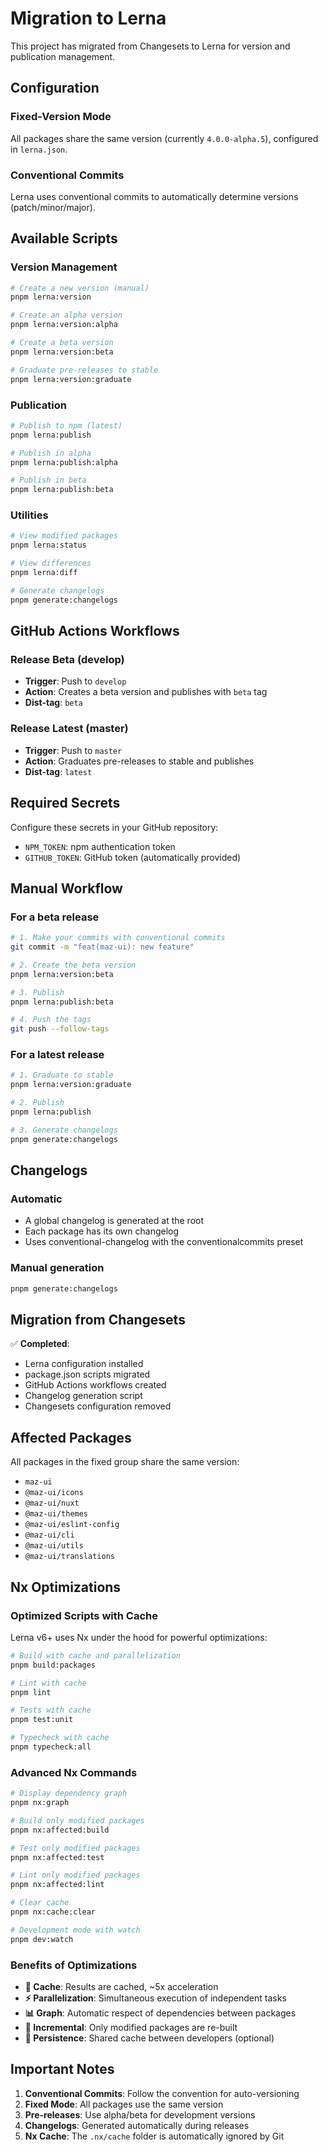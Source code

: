 # Migration to Lerna

This project has migrated from Changesets to Lerna for version and publication management.

## Configuration

### Fixed-Version Mode

All packages share the same version (currently `4.0.0-alpha.5`), configured in `lerna.json`.

### Conventional Commits

Lerna uses conventional commits to automatically determine versions (patch/minor/major).

## Available Scripts

### Version Management

```bash
# Create a new version (manual)
pnpm lerna:version

# Create an alpha version
pnpm lerna:version:alpha

# Create a beta version
pnpm lerna:version:beta

# Graduate pre-releases to stable
pnpm lerna:version:graduate
```

### Publication

```bash
# Publish to npm (latest)
pnpm lerna:publish

# Publish in alpha
pnpm lerna:publish:alpha

# Publish in beta
pnpm lerna:publish:beta
```

### Utilities

```bash
# View modified packages
pnpm lerna:status

# View differences
pnpm lerna:diff

# Generate changelogs
pnpm generate:changelogs
```

## GitHub Actions Workflows

### Release Beta (develop)

- **Trigger**: Push to `develop`
- **Action**: Creates a beta version and publishes with `beta` tag
- **Dist-tag**: `beta`

### Release Latest (master)

- **Trigger**: Push to `master`
- **Action**: Graduates pre-releases to stable and publishes
- **Dist-tag**: `latest`

## Required Secrets

Configure these secrets in your GitHub repository:

- `NPM_TOKEN`: npm authentication token
- `GITHUB_TOKEN`: GitHub token (automatically provided)

## Manual Workflow

### For a beta release

```bash
# 1. Make your commits with conventional commits
git commit -m "feat(maz-ui): new feature"

# 2. Create the beta version
pnpm lerna:version:beta

# 3. Publish
pnpm lerna:publish:beta

# 4. Push the tags
git push --follow-tags
```

### For a latest release

```bash
# 1. Graduate to stable
pnpm lerna:version:graduate

# 2. Publish
pnpm lerna:publish

# 3. Generate changelogs
pnpm generate:changelogs
```

## Changelogs

### Automatic

- A global changelog is generated at the root
- Each package has its own changelog
- Uses conventional-changelog with the conventionalcommits preset

### Manual generation

```bash
pnpm generate:changelogs
```

## Migration from Changesets

✅ **Completed**:

- Lerna configuration installed
- package.json scripts migrated
- GitHub Actions workflows created
- Changelog generation script
- Changesets configuration removed

## Affected Packages

All packages in the fixed group share the same version:

- `maz-ui`
- `@maz-ui/icons`
- `@maz-ui/nuxt`
- `@maz-ui/themes`
- `@maz-ui/eslint-config`
- `@maz-ui/cli`
- `@maz-ui/utils`
- `@maz-ui/translations`

## Nx Optimizations

### Optimized Scripts with Cache

Lerna v6+ uses Nx under the hood for powerful optimizations:

```bash
# Build with cache and parallelization
pnpm build:packages

# Lint with cache
pnpm lint

# Tests with cache
pnpm test:unit

# Typecheck with cache
pnpm typecheck:all
```

### Advanced Nx Commands

```bash
# Display dependency graph
pnpm nx:graph

# Build only modified packages
pnpm nx:affected:build

# Test only modified packages
pnpm nx:affected:test

# Lint only modified packages
pnpm nx:affected:lint

# Clear cache
pnpm nx:cache:clear

# Development mode with watch
pnpm dev:watch
```

### Benefits of Optimizations

- **🚀 Cache**: Results are cached, ~5x acceleration
- **⚡ Parallelization**: Simultaneous execution of independent tasks
- **📊 Graph**: Automatic respect of dependencies between packages
- **🎯 Incremental**: Only modified packages are re-built
- **💾 Persistence**: Shared cache between developers (optional)

## Important Notes

1. **Conventional Commits**: Follow the convention for auto-versioning
2. **Fixed Mode**: All packages use the same version
3. **Pre-releases**: Use alpha/beta for development versions
4. **Changelogs**: Generated automatically during releases
5. **Nx Cache**: The `.nx/cache` folder is automatically ignored by Git
